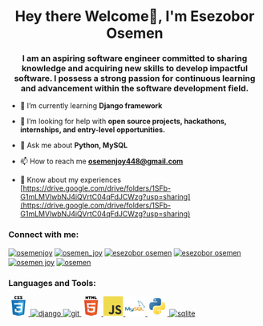 <h1 align="center">Hey there Welcome👋, I'm Esezobor Osemen</h1>
<h3 align="center">I am an aspiring software engineer committed to sharing knowledge and acquiring new skills to develop impactful software.
I possess a strong passion for continuous learning and advancement within the software development field.</h3>

- 🌱 I’m currently learning **Django framework**

- 🤝 I’m looking for help with **open source projects, hackathons, internships, and entry-level opportunities.**

- 💬 Ask me about **Python, MySQL**

- 📫 How to reach me **osemenjoy448@gmail.com**

- 📄 Know about my experiences [https://drive.google.com/drive/folders/1SFb-G1mLMVlwbNJ4iQVrtC04qFdJCWzg?usp=sharing](https://drive.google.com/drive/folders/1SFb-G1mLMVlwbNJ4iQVrtC04qFdJCWzg?usp=sharing)

<h3 align="left">Connect with me:</h3>
<p align="left">
<a href="https://dev.to/osemenjoy" target="blank"><img align="center" src="https://raw.githubusercontent.com/rahuldkjain/github-profile-readme-generator/master/src/images/icons/Social/devto.svg" alt="osemenjoy" height="30" width="40" /></a>
<a href="https://twitter.com/osemen_joy" target="blank"><img align="center" src="https://raw.githubusercontent.com/rahuldkjain/github-profile-readme-generator/master/src/images/icons/Social/twitter.svg" alt="osemen_joy" height="30" width="40" /></a>
<a href="https://linkedin.com/in/osemen-esezobor" target="blank"><img align="center" src="https://raw.githubusercontent.com/rahuldkjain/github-profile-readme-generator/master/src/images/icons/Social/linked-in-alt.svg" alt="esezobor osemen" height="30" width="40" /></a>
<a href="https://fb.com/esezobor osemen" target="blank"><img align="center" src="https://raw.githubusercontent.com/rahuldkjain/github-profile-readme-generator/master/src/images/icons/Social/facebook.svg" alt="esezobor osemen" height="30" width="40" /></a>
<a href="https://www.hackerrank.com/osemen joy" target="blank"><img align="center" src="https://raw.githubusercontent.com/rahuldkjain/github-profile-readme-generator/master/src/images/icons/Social/hackerrank.svg" alt="osemen joy" height="30" width="40" /></a>
<a href="https://www.leetcode.com/osemen" target="blank"><img align="center" src="https://raw.githubusercontent.com/rahuldkjain/github-profile-readme-generator/master/src/images/icons/Social/leet-code.svg" alt="osemen" height="30" width="40" /></a>
</p>

<h3 align="left">Languages and Tools:</h3>
<p align="left"> <a href="https://www.w3schools.com/css/" target="_blank" rel="noreferrer"> <img src="https://raw.githubusercontent.com/devicons/devicon/master/icons/css3/css3-original-wordmark.svg" alt="css3" width="40" height="40"/> </a> <a href="https://www.djangoproject.com/" target="_blank" rel="noreferrer"> <img src="https://cdn.worldvectorlogo.com/logos/django.svg" alt="django" width="40" height="40"/> </a> <a href="https://git-scm.com/" target="_blank" rel="noreferrer"> <img src="https://www.vectorlogo.zone/logos/git-scm/git-scm-icon.svg" alt="git" width="40" height="40"/> </a> <a href="https://www.w3.org/html/" target="_blank" rel="noreferrer"> <img src="https://raw.githubusercontent.com/devicons/devicon/master/icons/html5/html5-original-wordmark.svg" alt="html5" width="40" height="40"/> </a> <a href="https://developer.mozilla.org/en-US/docs/Web/JavaScript" target="_blank" rel="noreferrer"> <img src="https://raw.githubusercontent.com/devicons/devicon/master/icons/javascript/javascript-original.svg" alt="javascript" width="40" height="40"/> </a> <a href="https://www.mysql.com/" target="_blank" rel="noreferrer"> <img src="https://raw.githubusercontent.com/devicons/devicon/master/icons/mysql/mysql-original-wordmark.svg" alt="mysql" width="40" height="40"/> </a> <a href="https://www.python.org" target="_blank" rel="noreferrer"> <img src="https://raw.githubusercontent.com/devicons/devicon/master/icons/python/python-original.svg" alt="python" width="40" height="40"/> </a> <a href="https://www.sqlite.org/" target="_blank" rel="noreferrer"> <img src="https://www.vectorlogo.zone/logos/sqlite/sqlite-icon.svg" alt="sqlite" width="40" height="40"/> </a> </p>



